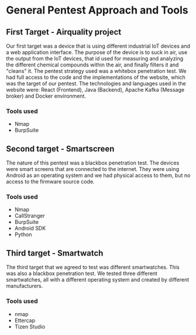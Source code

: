 # General Pentest Approach and Tools

## First Target - Airquality project

Our first target was a device that is using different industrial IoT devices and a web application interface. The purpose of the device is to suck in air, use the output from the IoT devices, that id used for measuring and analyzing the different chemical compounds within the air, and finally filters it and "cleans" it.
The pentest strategy used was a whitebox penetration test. We had full access to the code and the implementations of the website, which was the target of our pentest.
The technologies and languages used in the website were: React (Frontend), Java (Backend), Apache Kafka (Message broker) and Docker environment.

### Tools used

- Nmap
- BurpSuite

## Second target - Smartscreen

The nature of this pentest was a blackbox penetration test.
 The devices were smart screens that are connected to the internet. They were using Android as an operating system and we had physical access to them, but no access to the firmware source code.

### Tools used

- Nmap
- CallStranger
- BurpSuite
- Android SDK
- Python

## Third target - Smartwatch

The third target that we agreed to test was different smartwatches. This was also a blackbox penetration test. We tested three different smartwatches, all with a different operating system and created by different manufacturers.

### Tools used

- nmap
- Ettercap
- Tizen Studio
